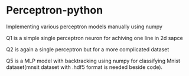 # Perceptron-python
Implementing various perceptron models manually using numpy

Q1 is a simple single perceptron neuron for achiving one line in 2d sapce

Q2 is again a single perceptron but for a more complicated dataset

Q5 is a MLP model with backtracking using numpy for classifying Mnist dataset(mnsit dataset with .hdf5 format is needed beside code).
